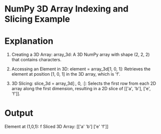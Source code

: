 # NumPy 3D Array Indexing and Slicing Example

# Explanation

01. Creating a 3D Array:
        array_3d: A 3D NumPy array with shape (2, 2, 2) that contains characters.

02. Accessing an Element in 3D:
        element = array_3d[1, 0, 1]: Retrieves the element at position [1, 0, 1] in the 3D array, which is 'f'.

03. 3D Slicing:
        slice_3d = array_3d[:, 0, :]: Selects the first row from each 2D array along the first dimension, resulting in a 2D slice of [['a', 'b'], ['e', 'f']].

# Output

Element at (1,0,1): f
Sliced 3D Array:
 [['a' 'b']
  ['e' 'f']]
